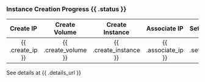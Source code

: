 ### Instance Creation Progress {{ .status }}

|    Create IP     |    Create Volume     |    Create Instance     |    Associate IP     |    Setup Instance     |    Attach volume     |    Retrieve Connection URL    |    Send Email     |
| :--------------: | :------------------: | :--------------------: | :-----------------: | :-------------------: | :------------------: | :---------------------------: | :---------------: |
| {{ .create_ip }} | {{ .create_volume }} | {{ .create_instance }} | {{ .associate_ip }} | {{ .setup_instance }} | {{ .attach_volume }} | {{ .retrieve_connection_url}} | {{ .send_email }} |

See details at {{ .details_url }}
